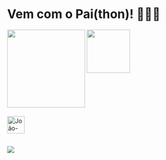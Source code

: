 # Vem com o Pai(thon)! 👨🏻‍💻
<div>
  <img height='180cm' src='https://github-readme-stats.vercel.app/api?username=joaolucas&theme=dark&show_icons=true'>
  <img align='top' height='100cm' src='https://github-readme-stats.vercel.app/api/top-langs/?username=joaolucasparada&theme=dark&hide_progress=true'>
</div>

<div style="display: inline_block"><br>
  <img align='center' alt='João-Python' hight='30' width='40' src="https://cdn.jsdelivr.net/gh/devicons/devicon@latest/icons/python/python-original.svg">
</div>

##

<div>
  <a href= "www.linkedin.com/in/joaolucasparada" target='_blank'><img src="https://img.shields.io/badge/LinkedIn-0077B5?style=for-the-badge&logo=linkedin&logoColor=white" target='_blank'></a>
</div>
